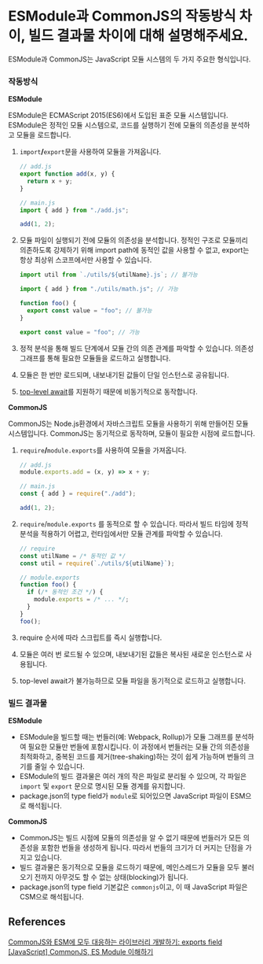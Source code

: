 # ESModule과 CommonJS의 작동방식 차이, 빌드 결과물 차이에 대해 설명해주세요.

ESModule과 CommonJS는 JavaScript 모듈 시스템의 두 가지 주요한 형식입니다.

### 작동방식

**ESModule**

ESModule은 ECMAScript 2015(ES6)에서 도입된 표준 모듈 시스템입니다. ESModule은 정적인 모듈 시스템으로, 코드를 실행하기 전에 모듈의 의존성을 분석하고 모듈을 로드합니다.

1. `import`**/**`export`문을 사용하여 모듈을 가져옵니다.

   ```jsx
   // add.js
   export function add(x, y) {
     return x + y;
   }

   // main.js
   import { add } from "./add.js";

   add(1, 2);
   ```

2. 모듈 파일이 실행되기 전에 모듈의 의존성을 분석합니다. 정적인 구조로 모듈끼리 의존하도록 강제하기 위해 import path에 동적인 값을 사용할 수 없고, export는 항상 최상위 스코프에서만 사용할 수 있습니다.

   ```jsx
   import util from `./utils/${utilName}.js`; // 불가능

   import { add } from "./utils/math.js"; // 가능

   function foo() {
     export const value = "foo"; // 불가능
   }

   export const value = "foo"; // 가능
   ```

3. 정적 분석을 통해 빌드 단계에서 모듈 간의 의존 관계를 파악할 수 있습니다. 의존성 그래프를 통해 필요한 모듈들을 로드하고 실행합니다.
4. 모듈은 한 번만 로드되며, 내보내기된 값들이 단일 인스턴스로 공유됩니다.
5. [top-level await](https://nodejs.org/api/esm.html#top-level-await)를 지원하기 때문에 비동기적으로 동작합니다.

**CommonJS**

CommonJS는 Node.js환경에서 자바스크립트 모듈을 사용하기 위해 만들어진 모듈 시스템입니다. CommonJS는 동기적으로 동작하며, 모듈이 필요한 시점에 로드합니다.

1. `require`**/**`module.exports`를 사용하여 모듈을 가져옵니다.

   ```jsx
   // add.js
   module.exports.add = (x, y) => x + y;

   // main.js
   const { add } = require("./add");

   add(1, 2);
   ```

2. `require`/`module.exports` 를 동적으로 할 수 있습니다. 따라서 빌드 타임에 정적 분석을 적용하기 어렵고, 런타임에서만 모듈 관계를 파악할 수 있습니다.

   ```jsx
   // require
   const utilName = /* 동적인 값 */
   const util = require(`./utils/${utilName}`);

   // module.exports
   function foo() {
     if (/* 동적인 조건 */) {
       module.exports = /* ... */;
     }
   }
   foo();
   ```

3. require 순서에 따라 스크립트를 즉시 실행합니다.
4. 모듈은 여러 번 로드될 수 있으며, 내보내기된 값들은 복사된 새로운 인스턴스로 사용됩니다.
5. top-level await가 불가능하므로 모듈 파일을 동기적으로 로드하고 실행합니다.

### 빌드 결과물

**ESModule**

- ESModule을 빌드할 때는 번들러(예: Webpack, Rollup)가 모듈 그래프를 분석하여 필요한 모듈만 번들에 포함시킵니다. 이 과정에서 번들러는 모듈 간의 의존성을 최적화하고, 중복된 코드를 제거(tree-shaking)하는 것이 쉽게 가능하며 번들의 크기를 줄일 수 있습니다.
- ESModule의 빌드 결과물은 여러 개의 작은 파일로 분리될 수 있으며, 각 파일은 `import` 및 `export` 문으로 명시된 모듈 경계를 유지합니다.
- package.json의 type field가 `module`로 되어있으면 JavaScript 파일이 ESM으로 해석됩니다.

**CommonJS**

- CommonJS는 빌드 시점에 모듈의 의존성을 알 수 없기 때문에 번들러가 모든 의존성을 포함한 번들을 생성하게 됩니다. 따라서 번들의 크기가 더 커지는 단점을 가지고 있습니다.
- 빌드 결과물은 동기적으로 모듈을 로드하기 때문에, 메인스레드가 모듈을 모두 불러오기 전까지 아무것도 할 수 없는 상태(blocking)가 됩니다.
- package.json의 type field 기본값은 `commonjs`이고, 이 때 JavaScript 파일은 CSM으로 해석됩니다.

## References

[CommonJS와 ESM에 모두 대응하는 라이브러리 개발하기: exports field](https://toss.tech/article/commonjs-esm-exports-field)
[[JavaScript] CommonJS, ES Module 이해하기](https://mukma.tistory.com/217)
